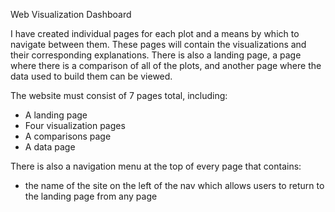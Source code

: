Web Visualization Dashboard

I have created individual pages for each plot and a means by which to navigate between them. These pages will contain the visualizations and their corresponding explanations. There is also a landing page, a page where there is a comparison of all of the plots, and another page where the data used to build them can be viewed.

The website must consist of 7 pages total, including:
  - A landing page
  - Four visualization pages
  - A comparisons page
  - A data page

There is also a navigation menu at the top of every page that contains:
  - the name of the site on the left of the nav which allows users to return to the landing page from any page
